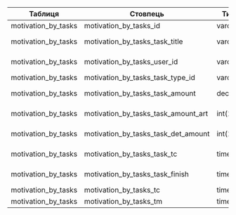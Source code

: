 |Таблиця|Стовпець|Тип даних|Обов’язковий|Коментар|
|----------------------------- |----------------------------- |----------------------------- |----------------------------- |----------------------------- |
|motivation_by_tasks|motivation_by_tasks_id|varchar(72)|NO||
|motivation_by_tasks|motivation_by_tasks_task_title|varchar(255)|YES|Наименование задачи|
|motivation_by_tasks|motivation_by_tasks_user_id|varchar(72)|NO|Пользователь исполнитель|
|motivation_by_tasks|motivation_by_tasks_task_type_id|varchar(72)|YES|Тип задачи|
|motivation_by_tasks|motivation_by_tasks_task_amount|decimal(10,4)|YES|Количество единиц|
|motivation_by_tasks|motivation_by_tasks_task_amount_art|int(11)|YES|Количество артикулов|
|motivation_by_tasks|motivation_by_tasks_task_det_amount|int(11)|YES|Количество строк|
|motivation_by_tasks|motivation_by_tasks_task_tc|timestamp|YES|Время создания|
|motivation_by_tasks|motivation_by_tasks_task_finish|timestamp|YES|Время завершения|
|motivation_by_tasks|motivation_by_tasks_tc|timestamp|YES|
|motivation_by_tasks|motivation_by_tasks_tm|timestamp|YES|
